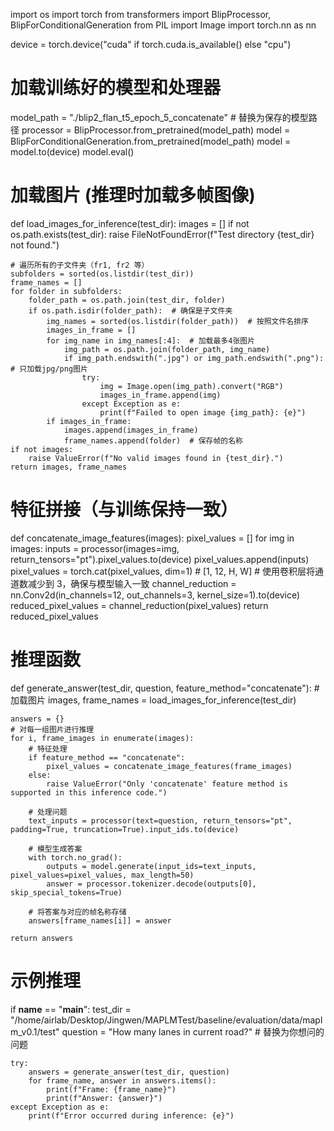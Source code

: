 import os
import torch
from transformers import BlipProcessor, BlipForConditionalGeneration
from PIL import Image
import torch.nn as nn

device = torch.device("cuda" if torch.cuda.is_available() else "cpu")

# 加载训练好的模型和处理器
model_path = "./blip2_flan_t5_epoch_5_concatenate"  # 替换为保存的模型路径
processor = BlipProcessor.from_pretrained(model_path)
model = BlipForConditionalGeneration.from_pretrained(model_path)
model = model.to(device)
model.eval()

# 加载图片 (推理时加载多帧图像)
def load_images_for_inference(test_dir):
    images = []
    if not os.path.exists(test_dir):
        raise FileNotFoundError(f"Test directory {test_dir} not found.")
    
    # 遍历所有的子文件夹（fr1, fr2 等）
    subfolders = sorted(os.listdir(test_dir))
    frame_names = []
    for folder in subfolders:
        folder_path = os.path.join(test_dir, folder)
        if os.path.isdir(folder_path):  # 确保是子文件夹
            img_names = sorted(os.listdir(folder_path))  # 按照文件名排序
            images_in_frame = []
            for img_name in img_names[:4]:  # 加载最多4张图片
                img_path = os.path.join(folder_path, img_name)
                if img_path.endswith(".jpg") or img_path.endswith(".png"):  # 只加载jpg/png图片
                    try:
                        img = Image.open(img_path).convert("RGB")
                        images_in_frame.append(img)
                    except Exception as e:
                        print(f"Failed to open image {img_path}: {e}")
            if images_in_frame:
                images.append(images_in_frame)
                frame_names.append(folder)  # 保存帧的名称
    if not images:
        raise ValueError(f"No valid images found in {test_dir}.")
    return images, frame_names

# 特征拼接（与训练保持一致）
def concatenate_image_features(images):
    pixel_values = []
    for img in images:
        inputs = processor(images=img, return_tensors="pt").pixel_values.to(device)
        pixel_values.append(inputs)
    pixel_values = torch.cat(pixel_values, dim=1)  # [1, 12, H, W]
    # 使用卷积层将通道数减少到 3，确保与模型输入一致
    channel_reduction = nn.Conv2d(in_channels=12, out_channels=3, kernel_size=1).to(device)
    reduced_pixel_values = channel_reduction(pixel_values)
    return reduced_pixel_values

# 推理函数
def generate_answer(test_dir, question, feature_method="concatenate"):
    # 加载图片
    images, frame_names = load_images_for_inference(test_dir)

    answers = {}
    # 对每一组图片进行推理
    for i, frame_images in enumerate(images):
        # 特征处理
        if feature_method == "concatenate":
            pixel_values = concatenate_image_features(frame_images)
        else:
            raise ValueError("Only 'concatenate' feature method is supported in this inference code.")

        # 处理问题
        text_inputs = processor(text=question, return_tensors="pt", padding=True, truncation=True).input_ids.to(device)

        # 模型生成答案
        with torch.no_grad():
            outputs = model.generate(input_ids=text_inputs, pixel_values=pixel_values, max_length=50)
            answer = processor.tokenizer.decode(outputs[0], skip_special_tokens=True)

        # 将答案与对应的帧名称存储
        answers[frame_names[i]] = answer

    return answers

# 示例推理
if __name__ == "__main__":
    test_dir = "/home/airlab/Desktop/Jingwen/MAPLMTest/baseline/evaluation/data/maplm_v0.1/test"
    question = "How many lanes in current road?"  # 替换为你想问的问题

    try:
        answers = generate_answer(test_dir, question)
        for frame_name, answer in answers.items():
            print(f"Frame: {frame_name}")
            print(f"Answer: {answer}")
    except Exception as e:
        print(f"Error occurred during inference: {e}")
